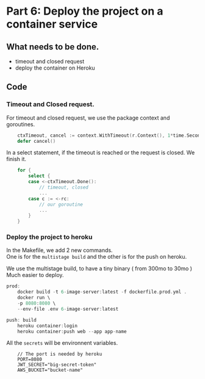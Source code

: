 # Part 6: Deploy the project on a container service

## What needs to be done.
 - timeout and closed request
 - deploy the container on Heroku

## Code

### Timeout and Closed request.

For timeout and closed request, we use the package context and goroutines.

```go
	ctxTimeout, cancel := context.WithTimeout(r.Context(), 1*time.Second)
	defer cancel()
```

In a select statement, if the timeout is reached or the request is closed. We finish it.

```go
	for {
		select {
		case <-ctxTimeout.Done():
            // timeout, closed
            ...
		case c := <-rc:
            // our goroutine
            ...
		}
	}
```

### Deploy the project to heroku

In the Makefile, we add 2 new commands.  
One is for the `multistage build` and the other is for the push on heroku.

We use the multistage build, to have a tiny binary ( from 300mo to 30mo )
Much easier to deploy.

```go
prod:
	docker build -t 6-image-server:latest -f dockerfile.prod.yml .
	docker run \
	-p 8080:8080 \
	--env-file .env 6-image-server:latest

push: build
	heroku container:login
	heroku container:push web --app app-name
```

All the `secrets` will be environnent variables.

```
    // The port is needed by heroku
    PORT=8080
    JWT_SECRET="big-secret-token"
    AWS_BUCKET="bucket-name"
```


